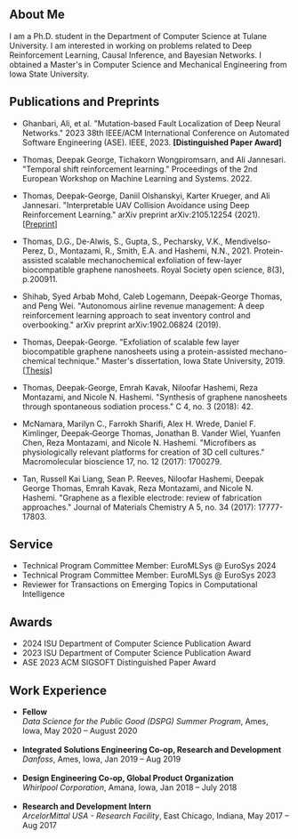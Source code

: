 ## About Me
I am a Ph.D. student in the Department of Computer Science at Tulane University. I am interested in working on problems related to Deep Reinforcement Learning, Causal Inference, and Bayesian Networks. I obtained a Master's in Computer Science and Mechanical Engineering from Iowa State University. 

## Publications and Preprints

- Ghanbari, Ali, et al. "Mutation-based Fault Localization of Deep Neural Networks." 2023 38th IEEE/ACM International Conference on Automated Software Engineering (ASE). IEEE, 2023. **[Distinguished Paper Award]** 

- Thomas, Deepak George, Tichakorn Wongpiromsarn, and Ali Jannesari. "Temporal shift reinforcement learning." Proceedings of the 2nd European Workshop on Machine Learning and Systems. 2022.

- Thomas, Deepak-George, Daniil Olshanskyi, Karter Krueger, and Ali Jannesari. "Interpretable UAV Collision Avoidance using Deep Reinforcement Learning." arXiv preprint arXiv:2105.12254 (2021). [[Preprint]](https://github.com/Deepakgthomas/deepakgthomas.github.io/files/9294702/2105.12254.pdf)
  
  
- Thomas, D.G., De-Alwis, S., Gupta, S., Pecharsky, V.K., Mendivelso-Perez, D., Montazami, R., Smith, E.A. and Hashemi, N.N., 2021. Protein-assisted scalable mechanochemical exfoliation of few-layer biocompatible graphene nanosheets. Royal Society open science, 8(3), p.200911.   
 
- Shihab, Syed Arbab Mohd, Caleb Logemann, Deepak-George Thomas, and Peng Wei. "Autonomous airline revenue management: A deep reinforcement learning approach to seat inventory control and overbooking." arXiv preprint arXiv:1902.06824 (2019).

- Thomas, Deepak-George. "Exfoliation of scalable few layer biocompatible graphene nanosheets using a protein-assisted mechano-chemical technique." Master's dissertation, Iowa State University, 2019. [[Thesis]](https://github.com/Deepakgthomas/deepakgthomas.github.io/files/9294745/Thomas_iastate_0097M_17985.pdf) 

- Thomas, Deepak-George, Emrah Kavak, Niloofar Hashemi, Reza Montazami, and Nicole N. Hashemi. "Synthesis of graphene nanosheets through spontaneous sodiation process." C 4, no. 3 (2018): 42.

- McNamara, Marilyn C., Farrokh Sharifi, Alex H. Wrede, Daniel F. Kimlinger, Deepak‐George Thomas, Jonathan B. Vander Wiel, Yuanfen Chen, Reza Montazami, and Nicole N. Hashemi. "Microfibers as physiologically relevant platforms for creation of 3D cell cultures." Macromolecular bioscience 17, no. 12 (2017): 1700279.

- Tan, Russell Kai Liang, Sean P. Reeves, Niloofar Hashemi, Deepak George Thomas, Emrah Kavak, Reza Montazami, and Nicole N. Hashemi. "Graphene as a flexible electrode: review of fabrication approaches." Journal of Materials Chemistry A 5, no. 34 (2017): 17777-17803. 

## Service

- Technical Program Committee Member: EuroMLSys @ EuroSys 2024
- Technical Program Committee Member: EuroMLSys @ EuroSys 2023
- Reviewer for Transactions on Emerging Topics in Computational Intelligence

## Awards

- 2024 ISU Department of Computer Science Publication Award
- 2023 ISU Department of Computer Science Publication Award
- ASE 2023 ACM SIGSOFT Distinguished Paper Award
  
## Work Experience

- **Fellow**<br>
  *Data Science for the Public Good (DSPG) Summer Program*, Ames, Iowa, May 2020 – August 2020 <br><br>
- **Integrated Solutions Engineering Co-op, Research and Development**<br>
  *Danfoss*, Ames, Iowa, Jan 2019 – Aug 2019 <br><br>
- **Design Engineering Co-op, Global Product Organization**<br>
  *Whirlpool Corporation*, Amana, Iowa, Jan 2018 – July 2018<br><br>
- **Research and Development Intern**<br>
  *ArcelorMittal USA - Research Facility*, East Chicago, Indiana, May 2017 – Aug 2017
